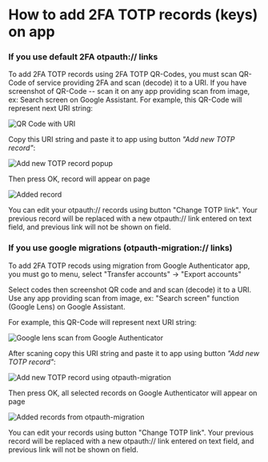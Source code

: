 # How to add 2FA TOTP records (keys) on app

### If you use default 2FA otpauth:// links

To add 2FA TOTP records using 2FA TOTP QR-Codes, you must scan QR-Code of service providing 2FA and scan (decode) it to a URI. If you have screenshot of QR-Code -- scan it on any app providing scan from image, ex: Search screen on Google Assistant. For example, this QR-Code will represent next URI string:

![QR Code with URI](image.png)

Copy this URI string and paste it to app using button *"Add new TOTP record"*:

![Add new TOTP record popup](image-2.png)

Then press OK, record will appear on page

![Added record](image-4.png)

You can edit your otpauth:// records using button "Change TOTP link". Your previous record will be replaced with a new otpauth:// link entered on text field, and previous link will not be shown on field.

### If you use google migrations (otpauth-migration:// links)

To add 2FA TOTP recods using migration from Google Authenticator app, you must go to menu, select "Transfer accounts" -> "Export accounts" 

Select codes then screenshot QR code and and scan (decode) it to a URI. Use any app providing scan from image, ex: "Search screen" function (Google Lens) on Google Assistant.

For example, this QR-Code will represent next URI string:

![Google lens scan from Google Authenticator](image-5.png)

After scaning copy this URI string and paste it to app using button *"Add new TOTP record"*:

![Add new TOTP record using otpauth-migration](image-6.png)

Then press OK, all selected records on Google Authenticator will appear on page

![Added records from otpauth-migration](image-7.png)

You can edit your records using button "Change TOTP link". Your previous record will be replaced with a new otpauth:// link entered on text field, and previous link will not be shown on field.